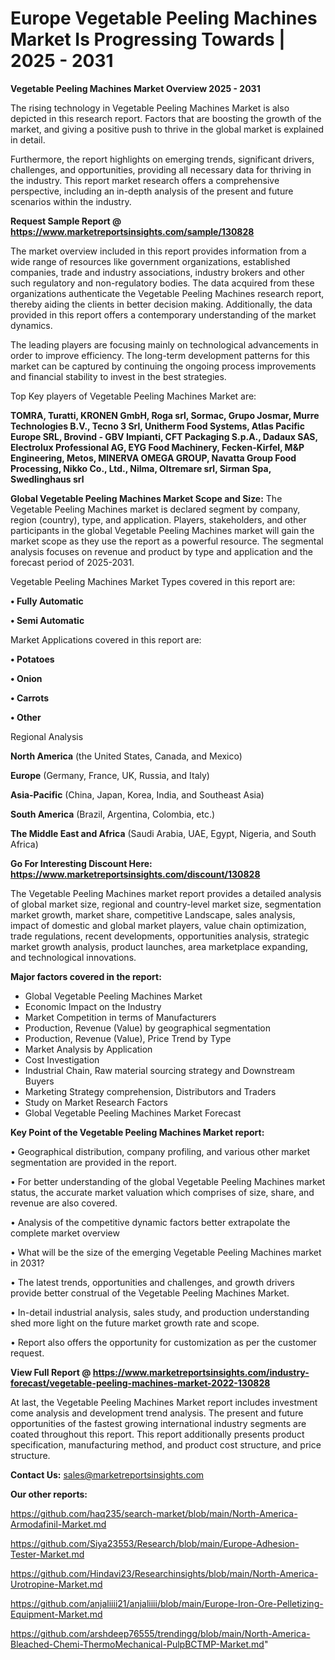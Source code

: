 # Europe Vegetable Peeling Machines Market Is Progressing Towards | 2025 - 2031

<Strong> Vegetable Peeling Machines Market Overview 2025 - 2031</strong>

The rising technology in Vegetable Peeling Machines Market is also depicted in this research report. Factors that are boosting the growth of the market, and giving a positive push to thrive in the global market is explained in detail.

Furthermore, the report highlights on emerging trends, significant drivers, challenges, and opportunities, providing all necessary data for thriving in the industry. This report market research offers a comprehensive perspective, including an in-depth analysis of the present and future scenarios within the industry.

<strong>Request Sample Report @ <a href=https://www.marketreportsinsights.com/sample/130828>https://www.marketreportsinsights.com/sample/130828</a></strong>

The market overview included in this report provides information from a wide range of resources like government organizations, established companies, trade and industry associations, industry brokers and other such regulatory and non-regulatory bodies. The data acquired from these organizations authenticate the Vegetable Peeling Machines research report, thereby aiding the clients in better decision making. Additionally, the data provided in this report offers a contemporary understanding of the market dynamics.

The leading players are focusing mainly on technological advancements in order to improve efficiency. The long-term development patterns for this market can be captured by continuing the ongoing process improvements and financial stability to invest in the best strategies.

Top Key players of Vegetable Peeling Machines Market are:

<strong>TOMRA, Turatti, KRONEN GmbH, Roga srl, Sormac, Grupo Josmar, Murre Technologies B.V., Tecno 3 Srl, Unitherm Food Systems, Atlas Pacific Europe SRL, Brovind - GBV Impianti, CFT Packaging S.p.A., Dadaux SAS, Electrolux Professional AG, EYG Food Machinery, Fecken-Kirfel, M&P Engineering, Metos, MINERVA OMEGA GROUP, Navatta Group Food Processing, Nikko Co., Ltd., Nilma, Oltremare srl, Sirman Spa, Swedlinghaus srl</strong>

<strong><b>Global Vegetable Peeling Machines Market Scope and Size:</b></strong>
The Vegetable Peeling Machines market is declared segment by company, region (country), type, and application. Players, stakeholders, and other participants in the global Vegetable Peeling Machines market will gain the market scope as they use the report as a powerful resource. The segmental analysis focuses on revenue and product by type and application and the forecast period of 2025-2031.

Vegetable Peeling Machines Market Types covered in this report are:

<strong>• Fully Automatic

• Semi Automatic</strong>

Market Applications covered in this report are:

<strong>• Potatoes

• Onion

• Carrots

• Other</strong> 

Regional Analysis

<strong>North America</strong> (the United States, Canada, and Mexico)

<strong>Europe</strong> (Germany, France, UK, Russia, and Italy)

<strong>Asia-Pacific</strong> (China, Japan, Korea, India, and Southeast Asia)

<strong>South America</strong> (Brazil, Argentina, Colombia, etc.)

<strong>The Middle East and Africa</strong> (Saudi Arabia, UAE, Egypt, Nigeria, and South Africa)

<strong>Go For Interesting Discount Here: <a href=https://www.marketreportsinsights.com/discount/130828>https://www.marketreportsinsights.com/discount/130828</a></strong>

The Vegetable Peeling Machines market report provides a detailed analysis of global market size, regional and country-level market size, segmentation market growth, market share, competitive Landscape, sales analysis, impact of domestic and global market players, value chain optimization, trade regulations, recent developments, opportunities analysis, strategic market growth analysis, product launches, area marketplace expanding, and technological innovations.

<strong><b>Major factors covered in the report:</b></strong>
<ul>
  <li>Global Vegetable Peeling Machines Market </li>
  <li>Economic Impact on the Industry</li>
  <li>Market Competition in terms of Manufacturers</li>
  <li>Production, Revenue (Value) by geographical segmentation</li>
  <li>Production, Revenue (Value), Price Trend by Type</li>
  <li>Market Analysis by Application</li>
  <li>Cost Investigation</li>
  <li>Industrial Chain, Raw material sourcing strategy and Downstream Buyers</li>
  <li>Marketing Strategy comprehension, Distributors and Traders</li>
  <li>Study on Market Research Factors</li>
  <li>Global Vegetable Peeling Machines Market Forecast</li>
</ul>

<strong><b>Key Point of the Vegetable Peeling Machines Market report:</b></strong>

• Geographical distribution, company profiling, and various other market segmentation are provided in the report.

• For better understanding of the global Vegetable Peeling Machines market status, the accurate market valuation which comprises of size, share, and revenue are also covered.

• Analysis of the competitive dynamic factors better extrapolate the complete market overview

• What will be the size of the emerging Vegetable Peeling Machines market in 2031?

• The latest trends, opportunities and challenges, and growth drivers provide better construal of the Vegetable Peeling Machines Market.

• In-detail industrial analysis, sales study, and production understanding shed more light on the future market growth rate and scope.

• Report also offers the opportunity for customization as per the customer request.

<strong><b>View Full Report @ <a href=https://www.marketreportsinsights.com/industry-forecast/vegetable-peeling-machines-market-2022-130828>https://www.marketreportsinsights.com/industry-forecast/vegetable-peeling-machines-market-2022-130828</a></b></strong>


At last, the Vegetable Peeling Machines Market report includes investment come analysis and development trend analysis. The present and future opportunities of the fastest growing international industry segments are coated throughout this report. This report additionally presents product specification, manufacturing method, and product cost structure, and price structure.

<strong>Contact Us:</strong>
sales@marketreportsinsights.com

<strong>Our other reports:</strong>

<a href=https://github.com/haq235/search-market/blob/main/North-America-Armodafinil-Market.md>https://github.com/haq235/search-market/blob/main/North-America-Armodafinil-Market.md</a>

<a href=https://github.com/Siya23553/Research/blob/main/Europe-Adhesion-Tester-Market.md>https://github.com/Siya23553/Research/blob/main/Europe-Adhesion-Tester-Market.md</a>

<a href=https://github.com/Hindavi23/Researchinsights/blob/main/North-America-Urotropine-Market.md>https://github.com/Hindavi23/Researchinsights/blob/main/North-America-Urotropine-Market.md</a>

<a href=https://github.com/anjaliiii21/anjaliiii/blob/main/Europe-Iron-Ore-Pelletizing-Equipment-Market.md>https://github.com/anjaliiii21/anjaliiii/blob/main/Europe-Iron-Ore-Pelletizing-Equipment-Market.md</a>

<a href=https://github.com/arshdeep76555/trendingg/blob/main/North-America-Bleached-Chemi-ThermoMechanical-PulpBCTMP-Market.md>https://github.com/arshdeep76555/trendingg/blob/main/North-America-Bleached-Chemi-ThermoMechanical-PulpBCTMP-Market.md</a>"
